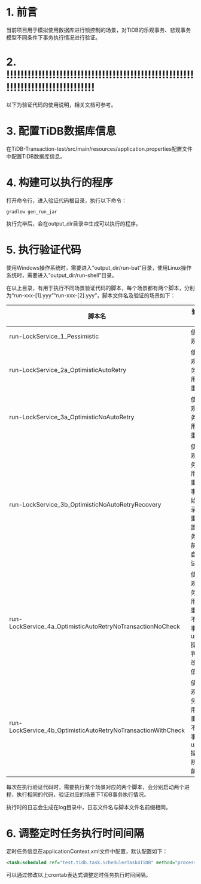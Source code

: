 # 1. 前言

当前项目用于模拟使用数据库进行锁控制的场景，对TiDB的乐观事务、悲观事务模型不同条件下事务执行情况进行验证。

# 2. !!!!!!!!!!!!!!!!!!!!!!!!!!!!!!!!!!!!!!!!!!!!!!!!!!!!!!!!!!!!!!!!!!!!!!!!!!!!!!
以下为验证代码的使用说明，相关文档可参考[]()。

# 3. 配置TiDB数据库信息

在TiDB-Transaction-test/src/main/resources/application.properties配置文件中配置TiDB数据库信息。

# 4. 构建可以执行的程序

打开命令行，进入验证代码根目录，执行以下命令：

```
gradlew gen_run_jar
```

执行完毕后，会在output_dir目录中生成可以执行的程序。

# 5. 执行验证代码

使用Windows操作系统时，需要进入“output_dir/run-bat”目录，使用Linux操作系统时，需要进入“output_dir/run-shell”目录。

在以上目录，有用于执行不同场景验证代码的脚本，每个场景都有两个脚本，分别为“run-xxx-\[1\].yyy”“run-xxx-\[2\].yyy”，脚本文件名及验证的场景如下：

|脚本名|验证的场景|
|---|---|
|run-LockService_1_Pessimistic|使用悲观事务|
|run-LockService_2a_OptimisticAutoRetry|使用乐观事务，启用自动重试|
|run-LockService_3a_OptimisticNoAutoRetry|使用乐观事务，禁用自动重试|
|run-LockService_3b_OptimisticNoAutoRetryRecovery|使用乐观事务，禁用自动重试，事务开始前记录自动重试设置，事务结束前恢复自动重试设置|
|run-LockService_4a_OptimisticAutoRetryNoTransactionNoCheck|使用乐观事务，使用自动重试，不使用事务，update操作不判断修改前的值|
|run-LockService_4b_OptimisticAutoRetryNoTransactionWithCheck|使用乐观事务，使用自动重试，不使用事务，update操作判断修改前的值|

每次在执行验证代码时，需要执行某个场景对应的两个脚本，会分别启动两个进程，执行相同的代码，验证对应的场景下TiDB事务执行情况。

执行时的日志会生成在log目录中，日志文件名与脚本文件名前缀相同。

# 6. 调整定时任务执行时间间隔

定时任务信息在applicationContext.xml文件中配置，默认配置如下：

```xml
<task:scheduled ref="test.tidb.task.SchedulerTask4TiDB" method="process" cron="*/10 * * * * *"/>
```

可以通过修改以上crontab表达式调整定时任务执行时间间隔。
